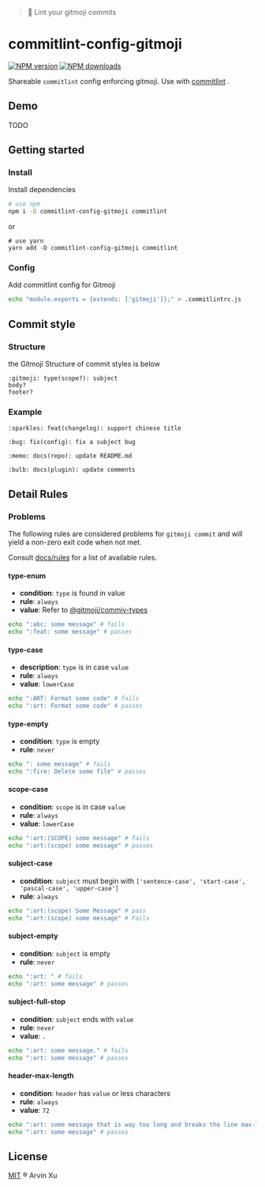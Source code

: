 > 🎉 Lint your gitmoji commits

# commitlint-config-gitmoji

[![NPM version][version-image]][version-url] [![NPM downloads][download-image]][download-url]

<!-- npm url -->

[version-image]: http://img.shields.io/npm/v/commitlint-config-gitmoji.svg?color=deepgreen&label=latest
[version-url]: http://npmjs.org/package/commitlint-config-gitmoji
[download-image]: https://img.shields.io/npm/dm/commitlint-config-gitmoji.svg
[download-url]: https://npmjs.org/package/commitlint-config-gitmoji

Shareable `commitlint` config enforcing gitmoji.
Use with [commitlint](https://github.com/marionebl/commitlint) .

## Demo

TODO

## Getting started

### Install

Install dependencies

```sh
# use npm
npm i -D commitlint-config-gitmoji commitlint
```

or

```
# use yarn
yarn add -D commitlint-config-gitmoji commitlint
```

### Config

Add commitlint config for Gitmoji

```sh
echo "module.exports = {extends: ['gitmoji']};" > .commitlintrc.js
```

## Commit style

### Structure

the Gitmoji Structure of commit styles is below

```
:gitmoji: type(scope?): subject
body?
footer?
```

### Example

```
:sparkles: feat(changelog): support chinese title

:bug: fix(config): fix a subject bug

:memo: docs(repo): update README.md

:bulb: docs(plugin): update comments
```

## Detail Rules

### Problems

The following rules are considered problems for `gitmoji commit` and will yield a non-zero exit code when not met.

Consult [docs/rules](https://commitlint.js.org/#/) for a list of available rules.

#### type-enum

- **condition**: `type` is found in value
- **rule**: `always`
- **value**: Refer to [@gitmoji/commiy-types](../commit-types)

```sh
echo ":abc: some message" # fails
echo ":feat: some message" # passes
```

#### type-case

- **description**: `type` is in case `value`
- **rule**: `always`
- **value**: `lowerCase`

```sh
echo ":ART: Format some code" # fails
echo ":art: Format some code" # passes
```

#### type-empty

- **condition**: `type` is empty
- **rule**: `never`

```sh
echo ": some message" # fails
echo ":fire: Delete some file" # passes
```

#### scope-case

- **condition**: `scope` is in case `value`
- **rule**: `always`
- **value**: `lowerCase`

```sh
echo ":art:(SCOPE) some message" # fails
echo ":art:(scope) some message" # passes
```

#### subject-case

- **condition**: `subject` must begin with `['sentence-case', 'start-case', 'pascal-case', 'upper-case']`
- **rule**: `always`

```sh
echo ":art:(scope) Some Message" # pass
echo ":art:(scope) some message" # Fails
```

#### subject-empty

- **condition**: `subject` is empty
- **rule**: `never`

```sh
echo ":art: " # fails
echo ":art: some message" # passes
```

#### subject-full-stop

- **condition**: `subject` ends with `value`
- **rule**: `never`
- **value**: `.`

```sh
echo ":art: some message." # fails
echo ":art: some message" # passes
```

#### header-max-length

- **condition**: `header` has `value` or less characters
- **rule**: `always`
- **value**: `72`

```sh
echo ":art: some message that is way too long and breaks the line max-length by several characters" # fails
echo ":art: some message" # passes
```

## License

[MIT](../../LICENSE) ® Arvin Xu
